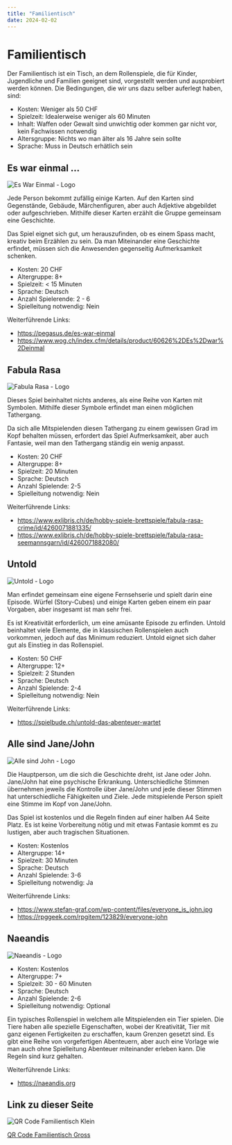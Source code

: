 ```yaml
---
title: "Familientisch"
date: 2024-02-02
---
```


# Familientisch

Der Familientisch ist ein Tisch, an dem Rollenspiele, die für Kinder, Jugendliche und Familien geeignet sind, vorgestellt werden und ausprobiert werden können. Die Bedingungen, die wir uns dazu selber auferlegt haben, sind:

- Kosten: Weniger als 50 CHF
- Spielzeit: Idealerweise weniger als 60 Minuten
- Inhalt: Waffen oder Gewalt sind unwichtig oder kommen gar nicht vor, kein Fachwissen notwendig
- Altersgruppe: Nichts wo man älter als 16 Jahre sein sollte
- Sprache: Muss in Deutsch erhätlich sein

## Es war einmal ...

![Es War Einmal - Logo](Es-War-Einmal-Logo.jpg)

Jede Person bekommt zufällig einige Karten. Auf den Karten sind Gegenstände, Gebäude, Märchenfiguren, aber auch Adjektive abgebildet oder aufgeschrieben. Mithilfe dieser Karten erzählt die Gruppe gemeinsam eine Geschichte.

Das Spiel eignet sich gut, um herauszufinden, ob es einem Spass macht, kreativ beim Erzählen zu sein. Da man Miteinander eine Geschichte erfindet, müssen sich die Anwesenden gegenseitig Aufmerksamkeit schenken.

- Kosten: 20 CHF
- Altergruppe: 8+
- Spielzeit: < 15 Minuten
- Sprache: Deutsch
- Anzahl Spielerende: 2 - 6
- Spielleitung notwendig: Nein

Weiterführende Links:

- https://pegasus.de/es-war-einmal
- https://www.wog.ch/index.cfm/details/product/60626%2DEs%2Dwar%2Deinmal

## Fabula Rasa

![Fabula Rasa - Logo](Fabula-Rasa-Logo.jpg)

Dieses Spiel beinhaltet nichts anderes, als eine Reihe von Karten mit Symbolen. Mithilfe dieser Symbole erfindet man einen möglichen Tathergang.

Da sich alle Mitspielenden diesen Tathergang zu einem gewissen Grad im Kopf behalten müssen, erfordert das Spiel Aufmerksamkeit, aber auch Fantasie, weil man den Tathergang ständig ein wenig anpasst.

- Kosten: 20 CHF
- Altergruppe: 8+
- Spielzeit: 20 Minuten
- Sprache: Deutsch
- Anzahl Spielende: 2-5
- Spielleitung notwendig: Nein

Weiterführende Links:

- https://www.exlibris.ch/de/hobby-spiele-brettspiele/fabula-rasa-crime/id/4260071881335/
- https://www.exlibris.ch/de/hobby-spiele-brettspiele/fabula-rasa-seemannsgarn/id/4260071882080/

## Untold

![Untold - Logo](Untold-Logo.jpg)

Man erfindet gemeinsam eine eigene Fernsehserie und spielt darin eine Episode. Würfel (Story-Cubes) und einige Karten geben einem ein paar Vorgaben, aber insgesamt ist man sehr frei.

Es ist Kreativität erforderlich, um eine amüsante Episode zu erfinden. Untold beinhaltet viele Elemente, die in klassischen Rollenspielen auch vorkommen, jedoch auf das Minimum reduziert. Untold eignet sich daher gut als Einstieg in das Rollenspiel.

- Kosten: 50 CHF
- Altergruppe: 12+
- Spielzeit: 2 Stunden
- Sprache: Deutsch
- Anzahl Spielende: 2-4
- Spielleitung notwendig: Nein

Weiterführende Links:

- https://spielbude.ch/untold-das-abenteuer-wartet

## Alle sind Jane/John

![Alle sind John - Logo](Alle-sind-John-Logo.jpg)

Die Hauptperson, um die sich die Geschichte dreht, ist Jane oder John. Jane/John hat eine psychische Erkrankung. Unterschiedliche Stimmen übernehmen jeweils die Kontrolle über Jane/John und jede dieser Stimmen hat unterschiedliche Fähigkeiten und Ziele. Jede mitspielende Person spielt eine Stimme im Kopf von Jane/John.

Das Spiel ist kostenlos und die Regeln finden auf einer halben A4 Seite Platz. Es ist keine Vorbereitung nötig und mit etwas Fantasie kommt es zu lustigen, aber auch tragischen Situationen.

- Kosten: Kostenlos
- Altergruppe: 14+
- Spielzeit: 30 Minuten
- Sprache: Deutsch
- Anzahl Spielende: 3-6
- Spielleitung notwendig: Ja

Weiterführende Links:

- https://www.stefan-graf.com/wp-content/files/everyone_is_john.jpg
- https://rpggeek.com/rpgitem/123829/everyone-john

## Naeandis

![Naeandis - Logo](Naeandis-Logo.jpg)

- Kosten: Kostenlos
- Altergruppe: 7+
- Spielzeit: 30 - 60 Minuten
- Sprache: Deutsch
- Anzahl Spielende: 2-6
- Spielleitung notwendig: Optional

Ein typisches Rollenspiel in welchem alle Mitspielenden ein Tier spielen. Die Tiere haben alle spezielle Eigenschaften, wobei der Kreativität, Tier mit ganz eigenen Fertigkeiten zu erschaffen, kaum Grenzen gesetzt sind. Es gibt eine Reihe von vorgefertigen Abenteuern, aber auch eine Vorlage wie man auch ohne Spielleitung Abenteuer miteinander erleben kann. Die Regeln sind kurz gehalten.

Weiterführende Links:

- https://naeandis.org

## Link zu dieser Seite

![QR Code Familientisch Klein](qr-code-256.png)

[QR Code Familientisch Gross](qr-code.png)
